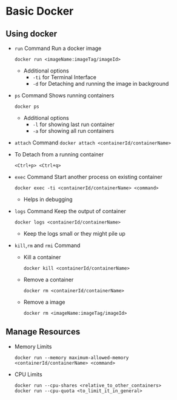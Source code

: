 # Basic Docker

## Using docker

* `run` Command
	Run a docker image
	```
	docker run <imageName:imageTag/imageId> 
	```
	* Additional options
		* `-ti` for Terminal Interface
		* `-d` for Detaching and running the image in background

* `ps` Command
	Shows running containers 
	```
	docker ps
	```
	* Additional options
		* `-l` for showing last run container
		* `-a` for showing all run containers

* `attach` Command 
		```
		docker attach <containerId/containerName>
		```
* To Detach from a running container
	```
	<Ctrl+p> <Ctrl+q> 
	```

* `exec` Command
	Start another process on existing container
	```
	docker exec -ti <containerId/containerName> <command>
	```
	* Helps in debugging
		

* `logs` Command
	Keep the output of container
	```
	docker logs <containerId/containerName>
	```
	* Keep the logs small or they might pile up

* `kill`,`rm` and `rmi` Command
	* Kill a container
		```
		docker kill <containerId/containerName>
		```
	* Remove a container
		```
		docker rm <containerId/containerName>
		``` 
	* Remove a image
		```
		docker rm <imageName:imageTag/imageId>
		``` 
## Manage Resources
* Memory Limits
	```
	docker run --memory maximum-allowed-memory <containerId/containerName> <command>
	``` 
* CPU Limits
	```
	docker run --cpu-shares <relative_to_other_containers>
	docker run --cpu-quota <to_limit_it_in_general>
	``` 
